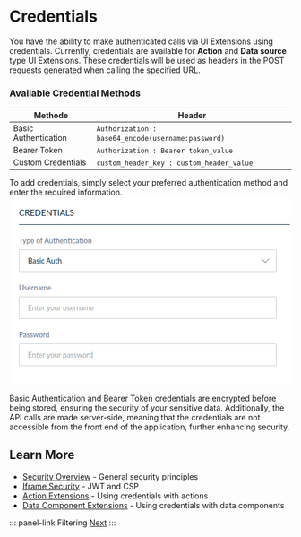 # Credentials
You have the ability to make authenticated calls via UI Extensions using credentials. Currently, credentials are available for **Action** and **Data source** type UI Extensions. These credentials will be used as headers in the POST requests generated when calling the specified URL.

### Available Credential Methods

| Methode              | Header                                             |
|----------------------|----------------------------------------------------|
| Basic Authentication | `Authorization : base64_encode(username:password)` |    
| Bearer Token         | `Authorization : Bearer token_value`               |
| Custom Credentials   | `custom_header_key : custom_header_value`          |

To add credentials, simply select your preferred authentication method and enter the required information.
[![basic-auth-credential.png](../../img/extensions/ui-extensions/basic-auth-credential.png)](../../img/extensions/ui-extensions/basic-auth-credential.png)

Basic Authentication and Bearer Token credentials are encrypted before being stored, ensuring the security of your sensitive data. Additionally, the API calls are made server-side, meaning that the credentials are not accessible from the front end of the application, further enhancing security.

## Learn More

- [Security Overview](/extensions/security/overview.html) - General security principles
- [Iframe Security](/extensions/security/iframe-security.html) - JWT and CSP
- [Action Extensions](/extensions/types/action.html) - Using credentials with actions
- [Data Component Extensions](/extensions/types/data-component.html) - Using credentials with data components

::: panel-link Filtering [Next](/extensions/filtering.html)
:::